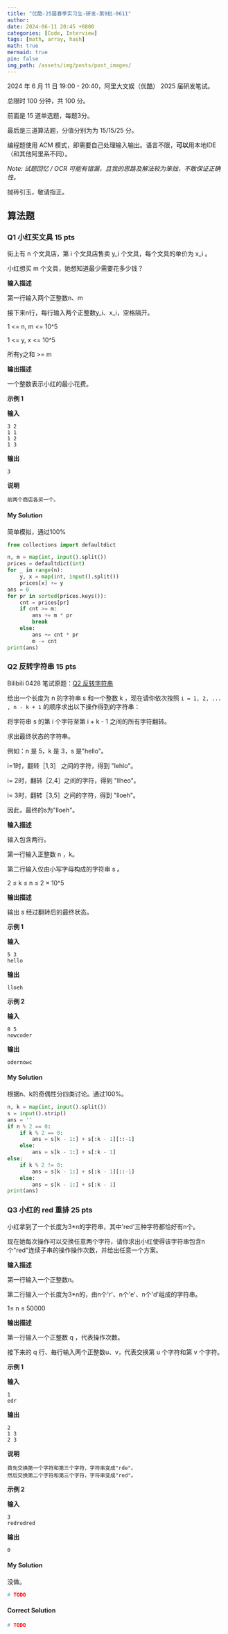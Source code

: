 ```yaml
---
title: "优酷-25届春季实习生-研发-第9批-0611"
author: 
date: 2024-06-11 20:45 +0800
categories: [Code, Interview]
tags: [math, array, hash]
math: true
mermaid: true
pin: false
img_path: /assets/img/posts/post_images/
---
```


2024 年 6 月 11 日 19:00 - 20:40，阿里大文娱（优酷） 2025 届研发笔试。



总限时 100 分钟，共 100 分。



前面是 15 道单选题，每题3分。



最后是三道算法题，分值分别为为 15/15/25 分。



编程题使用 ACM 模式，即需要自己处理输入输出。语言不限，**可以**用本地IDE（和其他阿里系不同）。



*Note: 试题回忆 / OCR 可能有错漏，且我的思路及解法较为笨拙，不敢保证正确性。*



抛砖引玉，敬请指正。



## 算法题

### Q1 小红买文具 15 pts

街上有 n 个文具店，第 i 个文具店售卖 y_i 个文具，每个文具的单价为 x_i 。

小红想买 m 个文具，她想知道最少需要花多少钱？

**输入描述**

第一行输入两个正整数n、m

接下来n行，每行输入两个正整数y_i、x_i，空格隔开。

1 <= n, m <= 10^5

1 <= y, x <= 10^5

所有y之和 >= m

**输出描述**

一个整数表示小红的最小花费。

**示例 1**

**输入**

```
3 2
1 1
1 2
1 3
```

**输出**

```
3
```

**说明**

```
前两个商店各买一个。
```



#### My Solution

简单模拟，通过100%

```python
from collections import defaultdict

n, m = map(int, input().split())
prices = defaultdict(int)
for _ in range(n):
    y, x = map(int, input().split())
    prices[x] += y
ans = 0
for pr in sorted(prices.keys()):
    cnt = prices[pr]
    if cnt >= m:
        ans += m * pr
        break
    else:
        ans += cnt * pr
        m -= cnt
print(ans)
```



### Q2 反转字符串 15 pts

Bilibili 0428 笔试原题：[Q2 反转字符串](https://xuyanshi.github.io/posts/bilibili-summer24-coding-test-0428/#q2-%E5%8F%8D%E8%BD%AC%E5%AD%97%E7%AC%A6%E4%B8%B2)

给出一个长度为 n 的字符串 s 和一个整数 k ，现在请你依次按照 `i = 1, 2, ... , n - k + 1` 的顺序求出以下操作得到的字符串：

将字符串 s 的第 i 个字符至第 i + k - 1 之间的所有字符翻转。

求出最终状态的字符串。

例如：n 是 5，k 是 3，s 是"hello"。

i=1时，翻转［1,3］ 之间的字符，得到 "lehlo"。

i= 2时，翻转［2,4］之间的字符，得到 "lIheo"。

i= 3时，翻转［3,5］之间的字符，得到 "lloeh"。

因此，最终的s为"lloeh"。

**输入描述**

输入包含两行。

第一行输入正整数 n ，k。

第二行输入仅由小写字母构成的字符串 s 。

2 ≤ k ≤ n ≤ 2 × 10^5

**输出描述**

输出 s 经过翻转后的最终状态。

**示例 1**

**输入**

```
5 3
hello
```

**输出**

```
lloeh
```

**示例 2**

**输入**

```
8 5
nowcoder
```

**输出**

```
odernowc
```

#### My Solution

根据n、k的奇偶性分四类讨论。通过100%。

```python
n, k = map(int, input().split())
s = input().strip()
ans = ''
if n % 2 == 0:
    if k % 2 == 0:
        ans = s[k - 1:] + s[:k - 1][::-1]
    else:
        ans = s[k - 1:] + s[:k - 1]
else:
    if k % 2 != 0:
        ans = s[k - 1:] + s[:k - 1][::-1]
    else:
        ans = s[k - 1:] + s[:k - 1]
print(ans)
```



### Q3 小红的 red 重排 25 pts

小红拿到了一个长度为3*n的字符串，其中'red'三种字符都恰好有n个。

现在她每次操作可以交换任意两个字符，请你求出小红使得该字符串包含n个"red"连续子串的操作操作次数，并给出任意一个方案。

**输入描述**

第一行输入一个正整数n。

第二行输入一个长度为3*n的，由n个'r'、n个'e'、n个'd'组成的字符串。

1≤ n ≤ 50000

**输出描述**

第一行输入一个正整数 q ，代表操作次数。

接下来的 q 行、毎行输入两个正整数u、v，代表交换第 u 个字符和第 v 个字符。

**示例 1**

**输入**

```
1
edr
```

**输出**

```
2
1 3
2 3
```

**说明**

```
首先交换第一个字符和第三个字符，字符串变成"rde"。
然后交换第二个字符和第三个字符，字符串变成"red"。
```

**示例 2**

**输入**

```
3
redredred
```

**输出**

```
0
```



#### My Solution

没做。

```python
# TODO
```

#### Correct Solution

```python
# TODO
```

